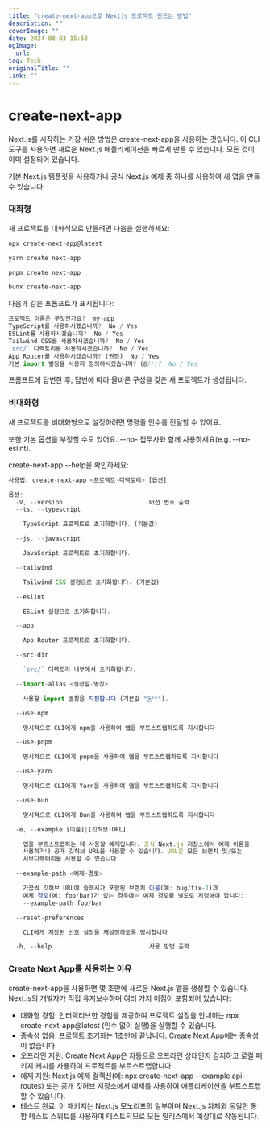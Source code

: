 ```yaml
---
title: "create-next-app으로 Nextjs 프로젝트 만드는 방법"
description: ""
coverImage: ""
date: 2024-08-03 15:53
ogImage: 
  url: 
tag: Tech
originalTitle: ""
link: ""
---
```




# create-next-app

Next.js를 시작하는 가장 쉬운 방법은 create-next-app을 사용하는 것입니다. 이 CLI 도구를 사용하면 새로운 Next.js 애플리케이션을 빠르게 만들 수 있습니다. 모든 것이 이미 설정되어 있습니다.

기본 Next.js 템플릿을 사용하거나 공식 Next.js 예제 중 하나를 사용하여 새 앱을 만들 수 있습니다.

### 대화형

<div class="content-ad"></div>

새 프로젝트를 대화식으로 만들려면 다음을 실행하세요:

```js
npx create-next-app@latest
```

```js
yarn create next-app
```

```js
pnpm create next-app
```

<div class="content-ad"></div>

```js
bunx create-next-app
```

다음과 같은 프롬프트가 표시됩니다:

```js
프로젝트 이름은 무엇인가요?  my-app
TypeScript를 사용하시겠습니까?  No / Yes
ESLint를 사용하시겠습니까?  No / Yes
Tailwind CSS를 사용하시겠습니까?  No / Yes
`src/` 디렉토리를 사용하시겠습니까?  No / Yes
App Router를 사용하시겠습니까? (권장)  No / Yes
기본 import 별칭을 사용자 정의하시겠습니까? (@/*)?  No / Yes
```

프롬프트에 답변한 후, 답변에 따라 올바른 구성을 갖춘 새 프로젝트가 생성됩니다.

<div class="content-ad"></div>

### 비대화형

새 프로젝트를 비대화형으로 설정하려면 명령줄 인수를 전달할 수 있어요.

또한 기본 옵션을 부정할 수도 있어요. --no- 접두사와 함께 사용하세요(e.g. --no-eslint).

create-next-app --help을 확인하세요:

<div class="content-ad"></div>

```js
사용법: create-next-app <프로젝트-디렉토리> [옵션]

옵션:
  -V, --version                        버전 번호 출력
  --ts, --typescript

    TypeScript 프로젝트로 초기화합니다. (기본값)

  --js, --javascript

    JavaScript 프로젝트로 초기화합니다.

  --tailwind

    Tailwind CSS 설정으로 초기화합니다. (기본값)

  --eslint

    ESLint 설정으로 초기화합니다.

  --app

    App Router 프로젝트로 초기화합니다.

  --src-dir

    `src/` 디렉토리 내부에서 초기화합니다.

  --import-alias <설정할-별칭>

    사용할 import 별칭을 지정합니다 (기본값 "@/*").

  --use-npm

    명시적으로 CLI에게 npm을 사용하여 앱을 부트스트랩하도록 지시합니다

  --use-pnpm

    명시적으로 CLI에게 pnpm을 사용하여 앱을 부트스트랩하도록 지시합니다

  --use-yarn

    명시적으로 CLI에게 Yarn을 사용하여 앱을 부트스트랩하도록 지시합니다

  --use-bun

    명시적으로 CLI에게 Bun을 사용하여 앱을 부트스트랩하도록 지시합니다

  -e, --example [이름]|[깃허브-URL]

    앱을 부트스트랩하는 데 사용할 예제입니다. 공식 Next.js 저장소에서 예제 이름을
    사용하거나 공개 깃허브 URL을 사용할 수 있습니다. URL은 모든 브랜치 및/또는
    서브디렉터리를 사용할 수 있습니다

  --example-path <예제-경로>

    가끔씩 깃허브 URL에 슬래시가 포함된 브랜치 이름(예: bug/fix-1)과
    예제 경로(예: foo/bar)가 있는 경우에는 예제 경로를 별도로 지정해야 합니다:
    --example-path foo/bar

  --reset-preferences

    CLI에게 저장된 선호 설정을 재설정하도록 명시합니다

  -h, --help                           사용 방법 출력
```

### Create Next App를 사용하는 이유

create-next-app을 사용하면 몇 초만에 새로운 Next.js 앱을 생성할 수 있습니다. Next.js의 개발자가 직접 유지보수하며 여러 가지 이점이 포함되어 있습니다:

- 대화형 경험: 인터랙티브한 경험을 제공하여 프로젝트 설정을 안내하는 npx create-next-app@latest (인수 없이 실행)을 실행할 수 있습니다.
- 종속성 없음: 프로젝트 초기화는 1초만에 끝납니다. Create Next App에는 종속성이 없습니다.
- 오프라인 지원: Create Next App은 자동으로 오프라인 상태인지 감지하고 로컬 패키지 캐시를 사용하여 프로젝트를 부트스트랩합니다.
- 예제 지원: Next.js 예제 컬렉션(예: npx create-next-app --example api-routes) 또는 공개 깃허브 저장소에서 예제를 사용하여 애플리케이션을 부트스트랩할 수 있습니다.
- 테스트 완료: 이 패키지는 Next.js 모노리포의 일부이며 Next.js 자체와 동일한 통합 테스트 스위트를 사용하여 테스트되므로 모든 릴리스에서 예상대로 작동됩니다.

<div class="content-ad"></div>
